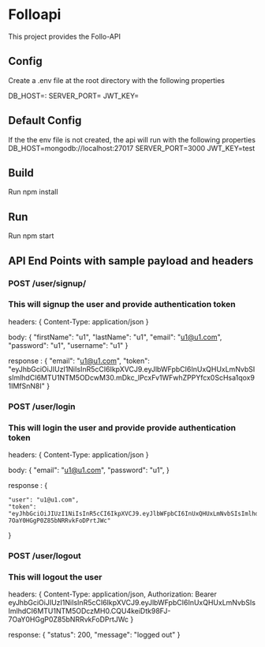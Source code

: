 # Folloapi

This project provides the Follo-API

## Config
Create a .env file at the root directory with the following properties 

DB_HOST=<your mongo host>:<port>
SERVER_PORT=<port for express server>
JWT_KEY=<jwt key>

## Default Config
If the the env file is not created, the api will run with the following properties
DB_HOST=mongodb://localhost:27017
SERVER_PORT=3000
JWT_KEY=test

## Build

Run npm install

## Run

Run npm start

## API End Points with sample payload and headers

### POST /user/signup/
### This will signup the user and provide authentication token

headers: {
    Content-Type: application/json
}

body: {
	"firstName": "u1",
	"lastName": "u1",
	"email": "u1@u1.com",
	"password": "u1",
	"username": "u1"
}

response : {
    "email": "u1@u1.com",
    "token": "eyJhbGciOiJIUzI1NiIsInR5cCI6IkpXVCJ9.eyJlbWFpbCI6InUxQHUxLmNvbSIsImlhdCI6MTU1NTM5ODcwM30.mDkc_lPcxFv1WFwhZPPYfcx0ScHsa1qox91IMfSnN8I"
}

### POST /user/login
### This will login the user and provide provide authentication token

headers: {
    Content-Type: application/json
}

body: {
	"email": "u1@u1.com",
	"password": "u1",
}

response : {
    
    "user": "u1@u1.com",
    "token": "eyJhbGciOiJIUzI1NiIsInR5cCI6IkpXVCJ9.eyJlbWFpbCI6InUxQHUxLmNvbSIsImlhdCI6MTU1NTM5ODczMH0.CQU4keiDtk98FJ-7OaY0HGgP0Z85bNRRvkFoDPrtJWc"

}

### POST /user/logout
### This will logout the user

headers: {
    Content-Type: application/json,
    Authorization: Bearer eyJhbGciOiJIUzI1NiIsInR5cCI6IkpXVCJ9.eyJlbWFpbCI6InUxQHUxLmNvbSIsImlhdCI6MTU1NTM5ODczMH0.CQU4keiDtk98FJ-7OaY0HGgP0Z85bNRRvkFoDPrtJWc
}

response: {
    "status": 200,
    "message": "logged out"
}